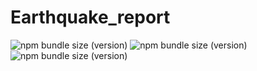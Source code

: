 # Earthquake_report

![npm bundle size (version)](https://img.shields.io/badge/version-0.0.1-darkred)  ![npm bundle size (version)](https://img.shields.io/badge/language-python3-white)  ![npm bundle size (version)](https://img.shields.io/badge/framework-dash-darkred) 
